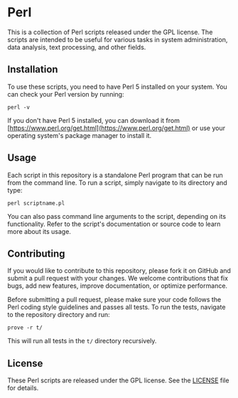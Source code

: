 # Perl

This is a collection of Perl scripts released under the GPL license. The scripts are intended to be useful for various tasks in system administration, data analysis, text processing, and other fields.

## Installation

To use these scripts, you need to have Perl 5 installed on your system. You can check your Perl version by running:

```
perl -v
```

If you don't have Perl 5 installed, you can download it from [https://www.perl.org/get.html](https://www.perl.org/get.html) or use your operating system's package manager to install it.

## Usage

Each script in this repository is a standalone Perl program that can be run from the command line. To run a script, simply navigate to its directory and type:

```
perl scriptname.pl
```

You can also pass command line arguments to the script, depending on its functionality. Refer to the script's documentation or source code to learn more about its usage.

## Contributing

If you would like to contribute to this repository, please fork it on GitHub and submit a pull request with your changes. We welcome contributions that fix bugs, add new features, improve documentation, or optimize performance.

Before submitting a pull request, please make sure your code follows the Perl coding style guidelines and passes all tests. To run the tests, navigate to the repository directory and run:

```
prove -r t/
```

This will run all tests in the `t/` directory recursively.

## License

These Perl scripts are released under the GPL license. See the [LICENSE](./LICENSE) file for details.
